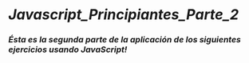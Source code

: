 # **_Javascript_Principiantes_Parte_2_**

### **_Ésta es la segunda parte de la aplicación de los siguientes ejercicios usando JavaScript!_**
